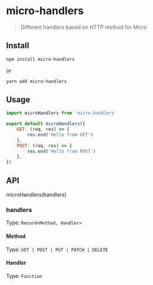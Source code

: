 # micro-handlers

> Different handlers based on HTTP method for Micro

## Install

```sh
npm install micro-handlers
```

or

```sh
yarn add micro-handlers
```

## Usage

```js
import microHandlers from 'micro-handlers'

export default microHandlers({
	GET: (req, res) => {
		res.end('Hello from GET')
	},
	POST: (req, res) => {
		res.end('Hello from POST')
	},
})
```

## API

microHandlers(handlers)

### handlers

Type: `Record<Method, Handler>`

#### Method

Type: `GET | POST | PUT | PATCH | DELETE`

#### Handler

Type: `Function`
